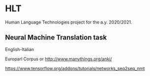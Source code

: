 # HLT
Human Language Technologies project for the a.y. 2020/2021.
## Neural Machine Translation task
English-Italian

Europarl Corpus or http://www.manythings.org/anki/

https://www.tensorflow.org/addons/tutorials/networks_seq2seq_nmt
